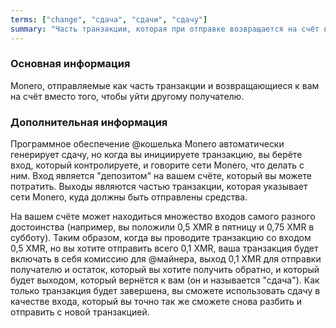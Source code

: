 ```yaml
---
terms: ["change", "сдача", "сдачи", "сдачу"]
summary: "Часть транзакции, которая при отправке возвращается на счёт вместо перехода к другому получателю"
---
```


### Основная информация

Monero, отправляемые как часть транзакции и возвращающиеся к вам на счёт вместо того, чтобы уйти другому получателю.

### Дополнительная информация

Программное обеспечение @кошелька Monero автоматически генерирует сдачу, но когда вы инициируете транзакцию, вы берёте вход, который контролируете, и говорите сети Monero, что делать с ним. Вход является "депозитом" на вашем счёте, который вы можете потратить. Выходы являются частью транзакции, которая указывает сети Monero, куда должны быть отправлены средства.

На вашем счёте может находиться множество входов самого разного достоинства (например, вы положили 0,5 XMR в пятницу и 0,75 XMR в субботу). Таким образом, когда вы проводите транзакцию со входом 0,5 XMR, но вы хотите отправить всего 0,1 XMR, ваша транзакция будет включать в себя комиссию для @майнера, выход 0,1 XMR для отправки получателю и остаток, который вы хотите получить обратно, и который будет выходом, который вернётся к вам (он и называется "сдача"). Как только транзакция будет завершена, вы сможете использовать сдачу в качестве входа, который вы точно так же сможете снова разбить и отправить с новой транзакцией.
